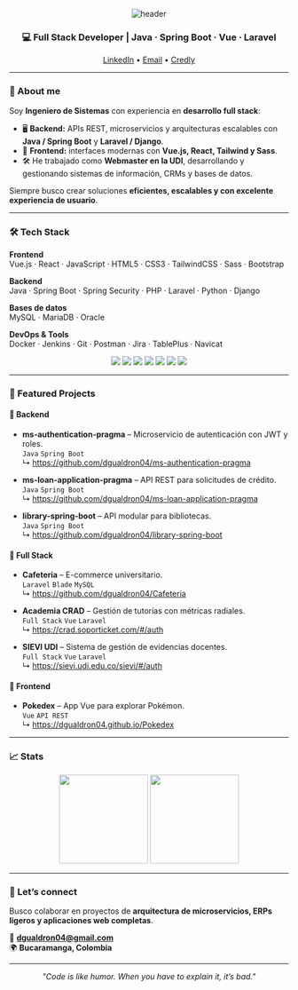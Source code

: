 <!-- Banner -->
<p align="center">
  <img src="https://capsule-render.vercel.app/api?type=waving&color=0:1e293b,100:0ea5e9&height=180&section=header&text=Diego%20Gualdrón&fontColor=f8fafc&fontSize=45&animation=fadeIn" alt="header"/>
</p>

<h3 align="center">💻 Full Stack Developer | Java · Spring Boot · Vue · Laravel</h3>

<p align="center">
  <a href="https://www.linkedin.com/in/diegogualdron/">LinkedIn</a> •
  <a href="mailto:dgualdron04@gmail.com">Email</a> •
  <a href="https://www.credly.com/users/dgualdron">Credly</a>
  <!--a href="#">Portafolio</a!-->
</p>

---

### 👋 About me
Soy **Ingeniero de Sistemas** con experiencia en **desarrollo full stack**:  
- 🖥️ **Backend:** APIs REST, microservicios y arquitecturas escalables con **Java / Spring Boot** y **Laravel / Django**.  
- 🎨 **Frontend:** interfaces modernas con **Vue.js, React, Tailwind y Sass**.  
- 🛠️ He trabajado como **Webmaster en la UDI**, desarrollando y gestionando sistemas de información, CRMs y bases de datos.  

Siempre busco crear soluciones **eficientes, escalables y con excelente experiencia de usuario**.

---

### 🛠️ Tech Stack

**Frontend**  
Vue.js · React · JavaScript · HTML5 · CSS3 · TailwindCSS · Sass · Bootstrap  

**Backend**  
Java · Spring Boot · Spring Security · PHP · Laravel · Python · Django  

**Bases de datos**  
MySQL · MariaDB · Oracle  

**DevOps & Tools**  
Docker · Jenkins · Git · Postman · Jira · TablePlus · Navicat  

<p align="center">
  <img src="https://img.shields.io/badge/Java-ED8B00?logo=openjdk&logoColor=fff" />
  <img src="https://img.shields.io/badge/SpringBoot-6DB33F?logo=springboot&logoColor=fff" />
  <img src="https://img.shields.io/badge/Laravel-FF2D20?logo=laravel&logoColor=fff" />
  <img src="https://img.shields.io/badge/Vue.js-35495E?logo=vuedotjs&logoColor=4FC08D" />
  <img src="https://img.shields.io/badge/React-20232a?logo=react&logoColor=61DAFB" />
  <img src="https://img.shields.io/badge/Django-092E20?logo=django&logoColor=fff" />
  <img src="https://img.shields.io/badge/Docker-2496ED?logo=docker&logoColor=fff" />
</p>

---

### 🌟 Featured Projects

#### 🔹 Backend
- **ms-authentication-pragma** – Microservicio de autenticación con JWT y roles.  
  `Java` `Spring Boot`  
  ↳ <https://github.com/dgualdron04/ms-authentication-pragma>

- **ms-loan-application-pragma** – API REST para solicitudes de crédito.  
  `Java` `Spring Boot`  
  ↳ <https://github.com/dgualdron04/ms-loan-application-pragma>

- **library-spring-boot** – API modular para bibliotecas.  
  `Java` `Spring Boot`  
  ↳ <https://github.com/dgualdron04/library-spring-boot>

#### 🔹 Full Stack
- **Cafeteria** – E-commerce universitario.  
  `Laravel` `Blade` `MySQL`  
  ↳ <https://github.com/dgualdron04/Cafeteria>

- **Academia CRAD** – Gestión de tutorías con métricas radiales.  
  `Full Stack` `Vue` `Laravel`  
  ↳ <https://crad.soporticket.com/#/auth>

- **SIEVI UDI** – Sistema de gestión de evidencias docentes.  
  `Full Stack` `Vue` `Laravel`  
  ↳ <https://sievi.udi.edu.co/sievi/#/auth>

#### 🔹 Frontend
- **Pokedex** – App Vue para explorar Pokémon.  
  `Vue` `API REST`  
  ↳ <https://dgualdron04.github.io/Pokedex>

---

### 📈 Stats

<p align="center">
  <img height="160" src="https://github-readme-stats.vercel.app/api?username=dgualdron04&show_icons=true&theme=transparent" />
  <img height="160" src="https://github-readme-stats.vercel.app/api/top-langs/?username=dgualdron04&layout=compact&theme=transparent" />
</p>

---

### 🤝 Let’s connect
Busco colaborar en proyectos de **arquitectura de microservicios, ERPs ligeros y aplicaciones web completas**.  

📧 **dgualdron04@gmail.com**  
🌍 **Bucaramanga, Colombia**

---

<p align="center">
  <i>"Code is like humor. When you have to explain it, it’s bad."</i>
</p>

